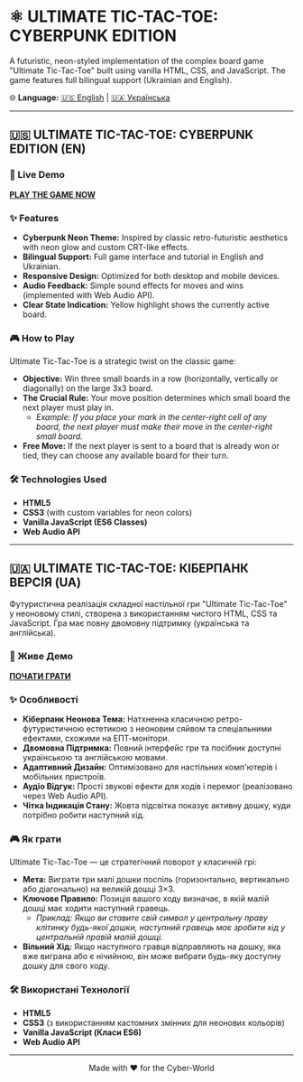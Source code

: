 # ⚛️ ULTIMATE TIC-TAC-TOE: CYBERPUNK EDITION

A futuristic, neon-styled implementation of the complex board game "Ultimate Tic-Tac-Toe" built using vanilla HTML, CSS, and JavaScript. The game features full bilingual support (Ukrainian and English).

🌐 **Language:** [🇺🇸 English](#en) | [🇺🇦 Українська](#ua)

---

<a id="en"></a>

## 🇺🇸 ULTIMATE TIC-TAC-TOE: CYBERPUNK EDITION (EN)

### 🚀 Live Demo

[**PLAY THE GAME NOW**](https://dneese.github.io/ULTIMATE-TIC-TAC-TOE-CYBERPUNK-EDITION/index.html)

### ✨ Features

* **Cyberpunk Neon Theme:** Inspired by classic retro-futuristic aesthetics with neon glow and custom CRT-like effects.
* **Bilingual Support:** Full game interface and tutorial in English and Ukrainian.
* **Responsive Design:** Optimized for both desktop and mobile devices.
* **Audio Feedback:** Simple sound effects for moves and wins (implemented with Web Audio API).
* **Clear State Indication:** Yellow highlight shows the currently active board.

### 🎮 How to Play

Ultimate Tic-Tac-Toe is a strategic twist on the classic game:

* **Objective:** Win three small boards in a row (horizontally, vertically or diagonally) on the large 3x3 board.
* **The Crucial Rule:** Your move position determines which small board the next player must play in.
    * *Example: If you place your mark in the center-right cell of any board, the next player must make their move in the center-right small board.*
* **Free Move:** If the next player is sent to a board that is already won or tied, they can choose any available board for their turn.

### 🛠️ Technologies Used

* **HTML5**
* **CSS3** (with custom variables for neon colors)
* **Vanilla JavaScript (ES6 Classes)**
* **Web Audio API**

---

<a id="ua"></a>

## 🇺🇦 ULTIMATE TIC-TAC-TOE: КІБЕРПАНК ВЕРСІЯ (UA)

Футуристична реалізація складної настільної гри "Ultimate Tic-Tac-Toe" у неоновому стилі, створена з використанням чистого HTML, CSS та JavaScript. Гра має повну двомовну підтримку (українська та англійська).

### 🚀 Живе Демо

[**ПОЧАТИ ГРАТИ**](https://dneese.github.io/ULTIMATE-TIC-TAC-TOE-CYBERPUNK-EDITION/)

### ✨ Особливості

* **Кіберпанк Неонова Тема:** Натхненна класичною ретро-футуристичною естетикою з неоновим сяйвом та спеціальними ефектами, схожими на ЕПТ-монітори.
* **Двомовна Підтримка:** Повний інтерфейс гри та посібник доступні українською та англійською мовами.
* **Адаптивний Дизайн:** Оптимізовано для настільних комп'ютерів і мобільних пристроїв.
* **Аудіо Відгук:** Прості звукові ефекти для ходів і перемог (реалізовано через Web Audio API).
* **Чітка Індикація Стану:** Жовта підсвітка показує активну дошку, куди потрібно робити наступний хід.

### 🎮 Як грати

Ultimate Tic-Tac-Toe — це стратегічний поворот у класичній грі:

* **Мета:** Виграти три малі дошки поспіль (горизонтально, вертикально або діагонально) на великій дошці 3×3.
* **Ключове Правило:** Позиція вашого ходу визначає, в якій малій дошці має ходити наступний гравець.
    * *Приклад: Якщо ви ставите свій символ у центральну праву клітинку будь-якої дошки, наступний гравець має зробити хід у центральній правій малій дошці.*
* **Вільний Хід:** Якщо наступного гравця відправляють на дошку, яка вже виграна або є нічийною, він може вибрати будь-яку доступну дошку для свого ходу.

### 🛠️ Використані Технології

* **HTML5**
* **CSS3** (з використанням кастомних змінних для неонових кольорів)
* **Vanilla JavaScript (Класи ES6)**
* **Web Audio API**

---
<div align="center">Made with ❤️ for the Cyber-World</div>
